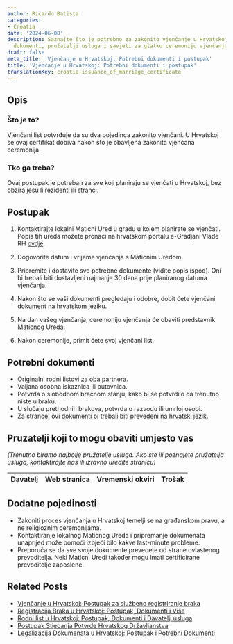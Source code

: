 ```yaml
---
author: Ricardo Batista
categories:
- Croatia
date: '2024-06-08'
description: Saznajte što je potrebno za zakonito vjenčanje u Hrvatskoj, koraci postupka,
  dokumenti, pružatelji usluga i savjeti za glatku ceremoniju vjenčanja.
draft: false
meta_title: 'Vjenčanje u Hrvatskoj: Potrebni dokumenti i postupak'
title: 'Vjenčanje u Hrvatskoj: Potrebni dokumenti i postupak'
translationKey: croatia-issuance_of_marriage_certificate
---
```



## Opis
### Što je to?
Vjenčani list potvrđuje da su dva pojedinca zakonito vjenčani. U Hrvatskoj se ovaj certifikat dobiva nakon što je obavljena zakonita vjenčana ceremonija.
### Tko ga treba?
Ovaj postupak je potreban za sve koji planiraju se vjenčati u Hrvatskoj, bez obzira jesu li rezidenti ili stranci.

## Postupak
1. Kontaktirajte lokalni Maticni Ured u gradu u kojem planirate se vjenčati. Popis tih ureda možete pronaći na hrvatskom portalu e-Gradjani Vlade RH [ovdje](https://e-građani.gov.hr/).

2. Dogovorite datum i vrijeme vjenčanja s Maticnim Uredom.

3. Pripremite i dostavite sve potrebne dokumente (vidite popis ispod). Oni bi trebali biti dostavljeni najmanje 30 dana prije planiranog datuma vjenčanja.

4. Nakon što se vaši dokumenti pregledaju i odobre, dobit ćete vjenčani dokument na hrvatskom jeziku.

5. Na dan vašeg vjenčanja, ceremoniju vjenčanja će obaviti predstavnik Maticnog Ureda.

6. Nakon ceremonije, primit ćete svoj vjenčani list.

## Potrebni dokumenti
- Originalni rodni listovi za oba partnera.
- Valjana osobna iskaznica ili putovnica.
- Potvrda o slobodnom bračnom stanju, kako bi se potvrdilo da trenutno niste u braku.
- U slučaju prethodnih brakova, potvrda o razvodu ili umrloj osobi.
- Za strance, ovi dokumenti bi trebali biti prevedeni na hrvatski jezik.

## Pruzatelji koji to mogu obaviti umjesto vas
_(Trenutno biramo najbolje pružatelje usluga. Ako ste ili poznajete pružatelja usluga, kontaktirajte nas ili izravno uredite stranicu)_

| Davatelj | Web stranica | Vremenski okviri | Trošak |
| --------------- | --------------- | :-------------: | :-------------: |

## Dodatne pojedinosti
- Zakoniti proces vjenčanja u Hrvatskoj temelji se na građanskom pravu, a ne religioznim ceremonijama.
- Kontaktiranje lokalnog Maticnog Ureda i pripremanje dokumenata unaprijed može pomoći izbjeći bilo kakve last-minute probleme.
- Preporuča se da sve svoje dokumente prevedete od strane ovlastenog prevoditelja. Neki Maticni Uredi također mogu imati certificirane prevoditelje zaposlene.
## Related Posts

- [Vjenčanje u Hrvatskoj: Postupak za službeno registriranje braka](https://tramitit.com/hr/guides/croatia/upis_u_maticnu_knjigu_vjencanih/)
- [Registracija Braka u Hrvatskoj: Postupak, Dokumenti i Više](https://tramitit.com/hr/guides/croatia/registracija_braka/)
- [Rodni list u Hrvatskoj: Postupak, Dokumenti i Davatelji usluga](https://tramitit.com/hr/guides/croatia/izdavanje_rodnog_lista/)
- [Postupak Stjecanja Potvrde Hrvatskog Državljanstva](https://tramitit.com/hr/guides/croatia/izdavanje_domovnice/)
- [Legalizacija Dokumenata u Hrvatskoj: Postupak i Potrebni Dokumenti](https://tramitit.com/hr/guides/croatia/legalizacija_dokumenata/)